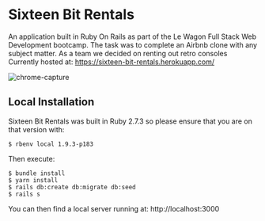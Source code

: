 # Sixteen Bit Rentals
An application built in Ruby On Rails as part of the Le Wagon Full Stack Web Development bootcamp. The task was to complete an Airbnb clone with any subject matter. As a team we decided on renting out retro consoles
Currently hosted at: https://sixteen-bit-rentals.herokuapp.com/

![chrome-capture](https://user-images.githubusercontent.com/16850455/133077401-1e61f32e-e690-41ac-bba4-0b48414e157c.jpg)

## Local Installation

Sixteen Bit Rentals was built in Ruby 2.7.3 so please ensure that you are on that version with:

``` 
$ rbenv local 1.9.3-p183
```
Then execute:

```
$ bundle install
$ yarn install
$ rails db:create db:migrate db:seed
$ rails s
```
You can then find a local server running at: http://localhost:3000
